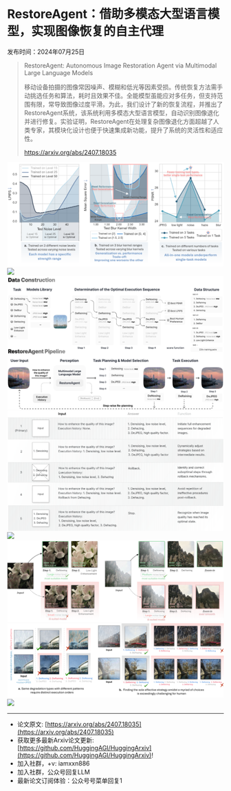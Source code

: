 # RestoreAgent：借助多模态大型语言模型，实现图像恢复的自主代理
发布时间：2024年07月25日


> RestoreAgent: Autonomous Image Restoration Agent via Multimodal Large Language Models
>
> 移动设备拍摄的图像常因噪声、模糊和低光等因素受损。传统恢复方法需手动挑选任务和算法，耗时且效果不佳。全能模型虽能应对多任务，但支持范围有限，常导致图像过度平滑。为此，我们设计了新的恢复流程，并推出了RestoreAgent系统，该系统利用多模态大型语言模型，自动识别图像退化并进行修复。实验证明，RestoreAgent在处理复杂图像退化方面超越了人类专家，其模块化设计也便于快速集成新功能，提升了系统的灵活性和适应性。
>
> https://arxiv.org/abs/2407.18035

![](https://raw.githubusercontent.com/HuggingAGI/HuggingArxiv/main/paper_images/2407.18035/x1.png)
![](https://raw.githubusercontent.com/HuggingAGI/HuggingArxiv/main/paper_images/2407.18035/x2.png)
![](https://raw.githubusercontent.com/HuggingAGI/HuggingArxiv/main/paper_images/2407.18035/x3.png)
![](https://raw.githubusercontent.com/HuggingAGI/HuggingArxiv/main/paper_images/2407.18035/x4.png)
![](https://raw.githubusercontent.com/HuggingAGI/HuggingArxiv/main/paper_images/2407.18035/x5.png)
![](https://raw.githubusercontent.com/HuggingAGI/HuggingArxiv/main/paper_images/2407.18035/x6.png)
![](https://raw.githubusercontent.com/HuggingAGI/HuggingArxiv/main/paper_images/2407.18035/x7.png)
![](https://raw.githubusercontent.com/HuggingAGI/HuggingArxiv/main/paper_images/2407.18035/x8.png)

<hr />

- 论文原文: [https://arxiv.org/abs/2407.18035](https://arxiv.org/abs/2407.18035)
- 获取更多最新Arxiv论文更新: [https://github.com/HuggingAGI/HuggingArxiv](https://github.com/HuggingAGI/HuggingArxiv)!
- 加入社群，+v: iamxxn886
- 加入社群，公众号回复LLM
- 最新论文订阅体验：公众号号菜单回复1